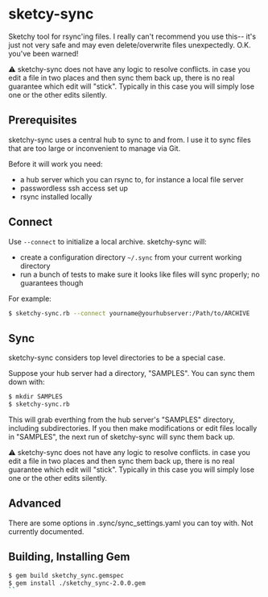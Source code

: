 # sketcy-sync

Sketchy tool for rsync'ing files. I really can't recommend you use this-- it's just not very safe and may even delete/overwrite files unexpectedly. O.K. you've been warned!

:warning: sketchy-sync does not have any logic to resolve conflicts. in case you edit a file in two places and then sync them back up, there is no real guarantee which edit will "stick". Typically in this case you will simply lose one or the other edits silently.

## Prerequisites

sketchy-sync uses a central hub to sync to and from. I use it to sync files that are too large or inconvenient to manage via Git.

Before it will work you need:

- a hub server which you can rsync to, for instance a local file server
- passwordless ssh access set up
- rsync installed locally

## Connect

Use `--connect` to initialize a local archive. sketchy-sync will:

- create a configuration directory `~/.sync` from your current working directory
- run a bunch of tests to make sure it looks like files will sync properly; no guarantees though

For example:

```bash
$ sketchy-sync.rb --connect yourname@yourhubserver:/Path/to/ARCHIVE
```

## Sync

sketchy-sync considers top level directories to be a special case.

Suppose your hub server had a directory, "SAMPLES". You can sync them down with:

```bash
$ mkdir SAMPLES
$ sketchy-sync.rb
```

This will grab everthing from the hub server's "SAMPLES" directory, including subdirectories. If you then make modifications or edit files locally in "SAMPLES", the next run of sketchy-sync will sync them back up.

:warning: sketchy-sync does not have any logic to resolve conflicts. in case you edit a file in two places and then sync them back up, there
is no real guarantee which edit will "stick". Typically in this case you will simply lose one or the other edits silently.

## Advanced

There are some options in .sync/sync_settings.yaml you can toy with. Not currently documented.

## Building, Installing Gem

```bash
$ gem build sketchy_sync.gemspec
$ gem install ./sketchy_sync-2.0.0.gem
``

